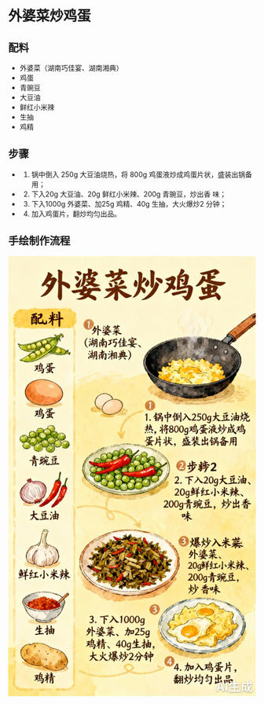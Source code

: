 # 外婆菜炒鸡蛋

## 配料

- 外婆菜（湖南巧佳宴、湖南湘典）
- 鸡蛋
- 青豌豆
- 大豆油
- 鲜红小米辣
- 生抽
- 鸡精

## 步骤

- 1. 锅中倒入 250g 大豆油烧热，将 800g 鸡蛋液炒成鸡蛋片状，盛装出锅备用；
- 2. 下入20g 大豆油、20g 鲜红小米辣、200g 青豌豆，炒出香
     味；
- 3. 下入1000g 外婆菜、加25g 鸡精、40g 生抽，大火爆炒2
     分钟；
- 4. 加入鸡蛋片，翻炒均匀出品。

## 手绘制作流程

![手绘制作流程](../images/炒菜/外婆菜炒鸡蛋.jpg)

